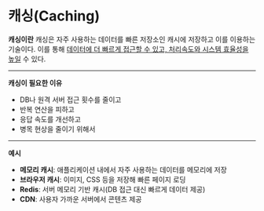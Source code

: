 # 캐싱(Caching)

**캐싱이란**
캐싱은 자주 사용하는 데이터를 빠른 저장소인 캐시에 저장하고 이를 이용하는 기술이다.
이를 통해 <u>데이터에 더 빠르게 접근할 수 있고, 처리속도와 시스템 효율성을 높일</u> 수 있다.

---
**캐싱이 필요한 이유**
- DB나 원격 서버 접근 횟수를 줄이고  
- 반복 연산을 피하고  
- 응답 속도를 개선하고  
- 병목 현상을 줄이기 위해서

---
**예시**
- **메모리 캐시**: 애플리케이션 내에서 자주 사용하는 데이터를 메모리에 저장
- **브라우저 캐시**: 이미지, CSS 등을 저장해 빠른 페이지 로딩  
- **Redis**: 서버 메모리 기반 캐시(DB 접근 대신 빠르게 데이터 제공)  
- **CDN**: 사용자 가까운 서버에서 콘텐츠 제공
